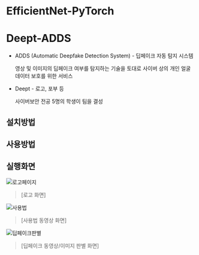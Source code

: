 # EfficientNet-PyTorch

# Deept-ADDS
- ADDS (Automatic Deepfake Detection System) - 딥페이크 자동 탐지 시스템

    영상 및 이미지의 딥페이크 여부를 탐지하는 기술을 토대로 사이버 상의 개인 얼굴 데이터 보호를 위한 서비스

- Deept - 로고, 포부 등

    사이버보안 전공 5명의 학생이 팀을 결성

## 설치방법

## 사용방법


## 실행화면

![로고페이지](https://user-images.githubusercontent.com/49579003/102734322-e7480b80-4382-11eb-9c91-974553083c0f.png)
> [로고 화면]

![사용법](https://user-images.githubusercontent.com/49579003/102734566-7f45f500-4383-11eb-9da5-3d30fe8a2f3e.png)
> [사용법 동영상 화면]

![딥페이크판별](https://user-images.githubusercontent.com/49579003/102734482-40b03a80-4383-11eb-8b98-afb58e955935.png)
> [딥페이크 동영상/이미지 판별 화면]
